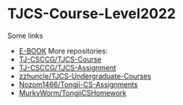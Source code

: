 # TJCS-Course-Level2022
Some links
- [E-BOOK](https://zh.z-lib.gs/)
More repositories:
- [TJ-CSCCG/TJCS-Course](https://github.com/TJ-CSCCG/TJCS-Course)
- [TJ-CSCCG/TJCS-Assignment](https://github.com/TJ-CSCCG/TJCS-Assignment)
- [zzhuncle/TJCS-Undergraduate-Courses](https://github.com/zzhuncle/TJCS-Undergraduate-Courses)
- [Nozom1466/Tongji-CS-Assignments](https://github.com/Nozom1466/Tongji-CS-Assignments)
- [MurkyWorm/TongjiCSHomework](https://github.com/MurkyWorm/TongjiCSHomework)
